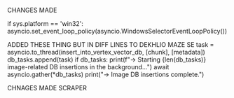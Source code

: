 CHANGES MADE


if sys.platform == 'win32':
    asyncio.set_event_loop_policy(asyncio.WindowsSelectorEventLoopPolicy())



ADDED THESE THING BUT IN DIFF LINES TO DEKHLIO MAZE SE
task = asyncio.to_thread(insert_into_vertex_vector_db, [chunk], [metadata])
                        db_tasks.append(task)
 if db_tasks:
        print(f"-> Starting {len(db_tasks)} image-related DB insertions in the background...")
        await asyncio.gather(*db_tasks)
        print("-> Image DB insertions complete.")



CHNAGES MADE SCRAPER
